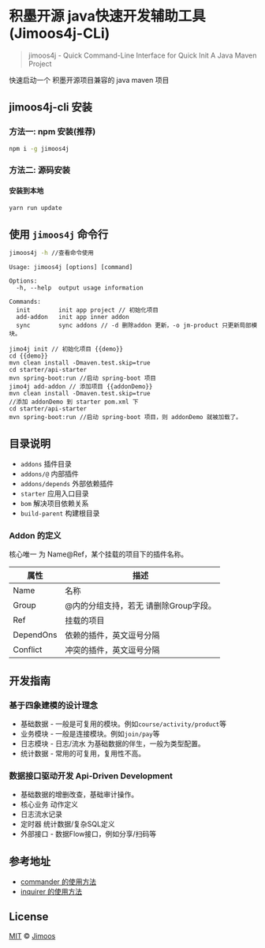 # 积墨开源 java快速开发辅助工具 (Jimoos4j-CLi)

> jimoos4j - Quick Command-Line Interface for Quick Init A Java Maven Project

快速启动一个 积墨开源项目兼容的 java maven 项目


## jimoos4j-cli 安装

### 方法一: npm 安装(推荐)

```bash
npm i -g jimoos4j
```
### 方法二: 源码安装

#### 安装到本地

```bash
yarn run update
```

## 使用 `jimoos4j` 命令行

```bash
jimoos4j -h //查看命令使用
```

```
Usage: jimoos4j [options] [command]

Options:
  -h, --help  output usage information

Commands:
  init        init app project // 初始化项目
  add-addon   init app inner addon
  sync        sync addons // -d 删除addon 更新，-o jm-product 只更新局部模块。
```

```
jimo4j init // 初始化项目 {{demo}}
cd {{demo}}
mvn clean install -Dmaven.test.skip=true
cd starter/api-starter 
mvn spring-boot:run //启动 spring-boot 项目
jimo4j add-addon // 添加项目 {{addonDemo}}
mvn clean install -Dmaven.test.skip=true
//添加 addonDemo 到 starter pom.xml 下
cd starter/api-starter 
mvn spring-boot:run //启动 spring-boot 项目，则 addonDemo 就被加载了。
```

## 目录说明

- `addons` 插件目录
- `addons/@` 内部插件
- `addons/depends` 外部依赖插件
- `starter` 应用入口目录
- `bom` 解决项目依赖关系
- `build-parent` 构建根目录

### Addon 的定义

核心唯一 为 Name@Ref，某个挂载的项目下的插件名称。

属性|描述
------|------
Name |名称
Group | @内的分组支持，若无 请删除Group字段。
Ref |挂载的项目
DependOns |依赖的插件，英文逗号分隔
Conflict|冲突的插件，英文逗号分隔

## 开发指南

### 基于四象建模的设计理念

- 基础数据 - 一般是可复用的模块。例如`course/activity/product`等
- 业务模块 - 一般是连接模块。例如`join/pay`等
- 日志模块 - 日志/流水 为基础数据的伴生，一般为类型配置。
- 统计数据 - 常用的可复用，复用性不高。

### 数据接口驱动开发 Api-Driven Development

- 基础数据的增删改查，基础审计操作。
- 核心业务 动作定义
- 日志流水记录
- 定时器 统计数据/复杂SQL定义
- 外部接口 - 数据Flow接口，例如分享/扫码等

## 参考地址

* [commander 的使用方法](https://github.com/tj/commander.js/)
* [inquirer 的使用方法](https://github.com/SBoudrias/Inquirer.js#readme)

## License

[MIT](LICENSE) &copy; [Jimoos](https://Jimoos.cn)



